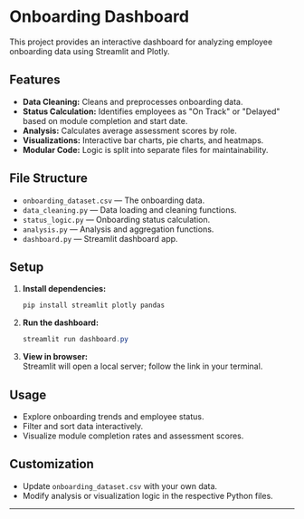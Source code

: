 # Onboarding Dashboard

This project provides an interactive dashboard for analyzing employee onboarding data using Streamlit and Plotly.

## Features

- **Data Cleaning:** Cleans and preprocesses onboarding data.
- **Status Calculation:** Identifies employees as "On Track" or "Delayed" based on module completion and start date.
- **Analysis:** Calculates average assessment scores by role.
- **Visualizations:** Interactive bar charts, pie charts, and heatmaps.
- **Modular Code:** Logic is split into separate files for maintainability.

## File Structure

- `onboarding_dataset.csv` — The onboarding data.
- `data_cleaning.py` — Data loading and cleaning functions.
- `status_logic.py` — Onboarding status calculation.
- `analysis.py` — Analysis and aggregation functions.
- `dashboard.py` — Streamlit dashboard app.

## Setup

1. **Install dependencies:**
   ```powershell
   pip install streamlit plotly pandas
   ```

2. **Run the dashboard:**
   ```powershell
   streamlit run dashboard.py
   ```

3. **View in browser:**  
   Streamlit will open a local server; follow the link in your terminal.

## Usage

- Explore onboarding trends and employee status.
- Filter and sort data interactively.
- Visualize module completion rates and assessment scores.

## Customization

- Update `onboarding_dataset.csv` with your own data.
- Modify analysis or visualization logic in the respective Python files.

---
